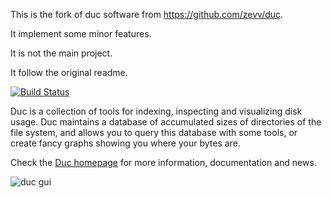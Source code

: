 This is the fork of duc software from https://github.com/zevv/duc.

It implement some minor features.

It is not the main project.

It follow the original readme.


[![Build Status](https://travis-ci.org/zevv/duc.svg?branch=master)](https://travis-ci.org/zevv/duc)

Duc is a collection of tools for indexing, inspecting and visualizing disk
usage. Duc maintains a database of accumulated sizes of directories of the file
system, and allows you to query this database with some tools, or create fancy
graphs showing you where your bytes are.

Check the [Duc homepage](http://duc.zevv.nl) for more information, documentation and news.

![duc gui](/img/palette-rainbow.png) 


